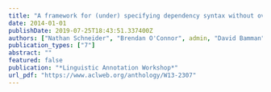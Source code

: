 ```yaml
---
title: "A framework for (under) specifying dependency syntax without overloading annotators"
date: 2014-01-01
publishDate: 2019-07-25T18:43:51.337400Z
authors: ["Nathan Schneider", "Brendan O'Connor", admin, "David Bamman", "Manaal Faruqui", "Noah A. Smith", "Chris Dyer", "Jason Baldridge"]
publication_types: ["7"]
abstract: ""
featured: false
publication: "*Linguistic Annotation Workshop*"
url_pdf: "https://www.aclweb.org/anthology/W13-2307"
---
```


